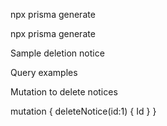 
npx prisma generate

npx prisma generate

Sample deletion notice


Query examples



Mutation to delete notices

mutation {
  deleteNotice(id:1)
  {
    Id
  }
}